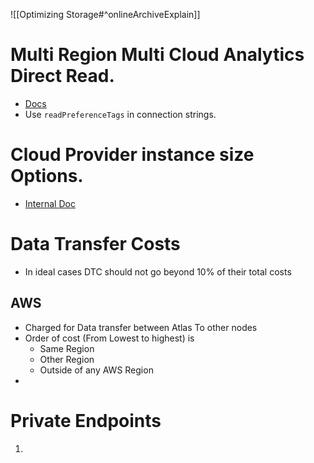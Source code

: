![[Optimizing Storage#^onlineArchiveExplain]]

# Multi Region Multi Cloud Analytics Direct Read.

- [Docs](https://www.mongodb.com/docs/atlas/reference/replica-set-tags/)
- Use `readPreferenceTags` in connection strings.

# Cloud Provider instance size Options.

- [Internal Doc](https://wiki.corp.mongodb.com/display/cs/Cloud+Provider+Instance+Size+Specifications)

# Data Transfer Costs

- In ideal cases DTC should not go beyond 10% of their total costs

## AWS
- Charged for Data transfer between Atlas To other nodes
- Order of cost (From Lowest to highest) is
	- Same Region
	- Other Region
	- Outside of any AWS Region
- 

# Private Endpoints

1. 